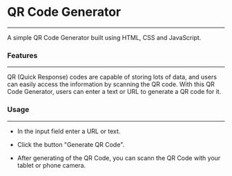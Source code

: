 # QR Code Generator
---
A simple QR Code Generator built using HTML, CSS and JavaScript.

### Features
---
QR (Quick Response) codes are capable of storing lots of data, and users can easily access the information by scanning the QR code. With this QR Code Generator, users can enter a text or URL to generate a QR code for it.

### Usage
---
+ In the input field enter a URL or text.

+ Click the button "Generate QR Code".

+ After generating of the QR Code, you can scann the QR Code with your tablet or phone camera.